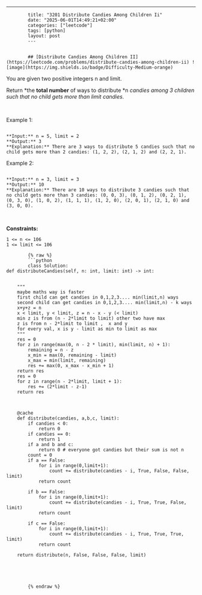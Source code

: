 ---
            title: "3201 Distribute Candies Among Children Ii"
            date: "2025-06-01T14:49:21+02:00"
            categories: ["leetcode"]
            tags: [python]
            layout: post
            ---
            

            ## [Distribute Candies Among Children II](https://leetcode.com/problems/distribute-candies-among-children-ii) ![image](https://img.shields.io/badge/Difficulty-Medium-orange)

You are given two positive integers n and limit.

Return *the **total number** of ways to distribute *n *candies among *3* children such that no child gets more than *limit* candies.*

 

Example 1:

```

**Input:** n = 5, limit = 2
**Output:** 3
**Explanation:** There are 3 ways to distribute 5 candies such that no child gets more than 2 candies: (1, 2, 2), (2, 1, 2) and (2, 2, 1).

```

Example 2:

```

**Input:** n = 3, limit = 3
**Output:** 10
**Explanation:** There are 10 ways to distribute 3 candies such that no child gets more than 3 candies: (0, 0, 3), (0, 1, 2), (0, 2, 1), (0, 3, 0), (1, 0, 2), (1, 1, 1), (1, 2, 0), (2, 0, 1), (2, 1, 0) and (3, 0, 0).

```

 

**Constraints:**

	1 <= n <= 106
	1 <= limit <= 106

            {% raw %}
            ```python
            class Solution:
    def distributeCandies(self, n: int, limit: int) -> int:


        """
        maybe maths way is faster
        first child can get candies in 0,1,2,3.... min(limit,n) ways
        second child can get candies in 0,1,2,3.... min(limit,n) - k ways
        x+y+z = n
        x < limit, y < limit, z = n - x - y (< limit)
        min z is from (n - 2*limit to limit) other two have max 
        z is from n - 2*limit to limit ,  x and y 
        for every val, x is y - limit as min to limit as max
        """
        res = 0
        for z in range(max(0, n - 2 * limit), min(limit, n) + 1):
            remaining = n - z
            x_min = max(0, remaining - limit)
            x_max = min(limit, remaining)
            res += max(0, x_max - x_min + 1)
        return res
        res = 0
        for z in range(n - 2*limit, limit + 1):
            res += (2*limit - z-1)
        return res



        @cache
        def distribute(candies, a,b,c, limit):
            if candies < 0:
                return 0
            if candies == 0:
                return 1
            if a and b and c:
                return 0 # everyone got candies but their sum is not n
            count = 0
            if a == False:
                for i in range(0,limit+1):
                    count += distribute(candies - i, True, False, False, limit)
                return count

            if b == False:
                for i in range(0,limit+1):
                    count += distribute(candies - i, True, True, False, limit)
                return count

            if c == False:
                for i in range(0,limit+1):
                    count += distribute(candies - i, True, True, True, limit)
                return count

        return distribute(n, False, False, False, limit)


            

        
            {% endraw %}
            